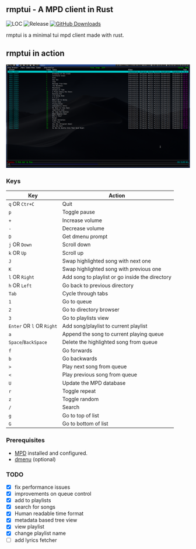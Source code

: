 ## rmptui - A MPD client in Rust
![LOC](https://tokei.rs/b1/github/krolyxon/rmptui?category=code)
![Release](https://img.shields.io/github/v/release/krolyxon/rmptui?color=%23c694ff)
[![GitHub Downloads](https://img.shields.io/github/downloads/krolyxon/rmptui/total.svg?label=GitHub%20downloads)](https://github.com/krolyxon/rmptui/releases)

rmptui is a minimal tui mpd client made with rust.

## rmptui in action
![](https://raw.githubusercontent.com/krolyxon/rmptui/master/assets/ss.png)

### Keys
| Key | Action |
| --- | --- |
| `q` OR `Ctr+C` | Quit |
| `p` | Toggle pause |
| `+` | Increase volume |
| `-` | Decrease volume |
| `D` | Get dmenu prompt |
| `j` OR `Down` | Scroll down |
| `k` OR `Up` | Scroll up |
| `J` | Swap highlighted song with next one |
| `K` | Swap highlighted song with previous one |
| `l` OR `Right` | Add song to playlist or go inside the directory |
| `h` OR `Left` | Go back to previous directory |
| `Tab` | Cycle through tabs |
| `1` | Go to queue |
| `2` | Go to directory browser |
| `3` | Go to playlists view |
| `Enter` OR `l` OR `Right` | Add song/playlist to current playlist |
| `a` | Append the song to current playing queue |
| `Space`/`BackSpace` | Delete the highlighted song from queue |
| `f` | Go forwards |
| `b` | Go backwards |
| `>` | Play next song from queue |
| `<` | Play previous song from queue |
| `U` | Update the MPD database |
| `r` | Toggle repeat |
| `z` | Toggle random |
| `/` | Search |
| `g` | Go to top of list |
| `G` | Go to bottom of list |

### Prerequisites
- [MPD](https://wiki.archlinux.org/title/Music_Player_Daemon) installed and configured.
- [dmenu](https://tools.suckless.org/dmenu/) (optional)

### TODO
- [x] fix performance issues
- [x] improvements on queue control
- [x] add to playlists
- [x] search for songs
- [x] Human readable time format
- [x] metadata based tree view
- [x] view playlist
- [x] change playlist name
- [ ] add lyrics fetcher
